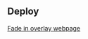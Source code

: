 ## Deploy
<a href="https://rafael2026.github.io/frontend/snippets/tooltip">Fade in overlay webpage</a>